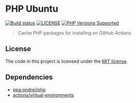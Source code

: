 # PHP Ubuntu

<a href="https://github.com/shivammathur/php-ubuntu" title="PHP Package Cache"><img alt="Build status" src="https://github.com/shivammathur/php-ubuntu/workflows/Cache%20PHP/badge.svg"></a>
<a href="https://github.com/shivammathur/php-ubuntu/blob/main/LICENSE" title="license"><img alt="LICENSE" src="https://img.shields.io/badge/license-MIT-428f7e.svg"></a>
<a href="https://github.com/shivammathur/php-ubuntu/tree/main/builds" title="builds"><img alt="PHP Versions Supported" src="https://img.shields.io/badge/php-5.6%20to%207.4-8892BF.svg"></a>

> Cache PHP packages for installing on GitHub Actions

## License

The code in this project is licensed under the [MIT license](LICENSE). 


## Dependencies

- [ppa:ondrej/php](https://launchpad.net/~ondrej/+archive/ubuntu/php "ppa:ondrej/php")
- [actions/virtual-environments](https://github.com/actions/virtual-environments "actions/virtual-environments")

